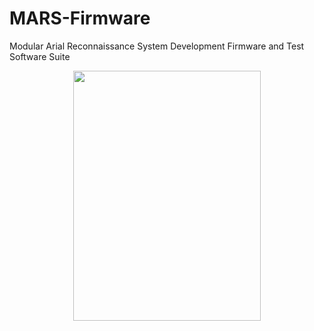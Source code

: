 # MARS-Firmware

Modular Arial Reconnaissance System Development Firmware and Test Software Suite


<p align = "center">
<img src = "https://github.com/nyameaama/MARS-Firmware/blob/master/assets/Screenshot 2023-01-24 at 1.18.06 AM.png" width = "300" height = "400"/>
</p>
